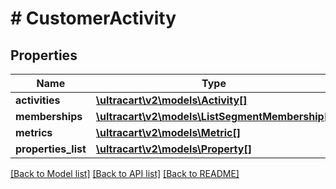 # # CustomerActivity

## Properties

Name | Type | Description | Notes
------------ | ------------- | ------------- | -------------
**activities** | [**\ultracart\v2\models\Activity[]**](Activity.md) |  | [optional]
**memberships** | [**\ultracart\v2\models\ListSegmentMembership[]**](ListSegmentMembership.md) |  | [optional]
**metrics** | [**\ultracart\v2\models\Metric[]**](Metric.md) |  | [optional]
**properties_list** | [**\ultracart\v2\models\Property[]**](Property.md) |  | [optional]

[[Back to Model list]](../../README.md#models) [[Back to API list]](../../README.md#endpoints) [[Back to README]](../../README.md)
